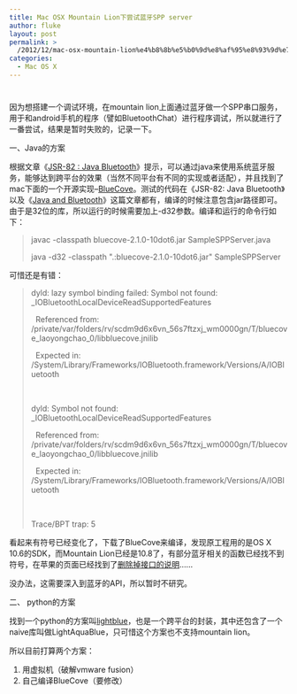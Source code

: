```yaml
---
title: Mac OSX Mountain Lion下尝试蓝牙SPP server
author: fluke
layout: post
permalink: >
  /2012/12/mac-osx-mountain-lion%e4%b8%8b%e5%b0%9d%e8%af%95%e8%93%9d%e7%89%99spp-server/
categories:
  - Mac OS X
---
```

# 

因为想搭建一个调试环境，在mountain lion上面通过蓝牙做一个SPP串口服务，用于和android手机的程序（譬如BluetoothChat）进行程序调试，所以就进行了一番尝试，结果是暂时失败的，记录一下。

一、Java的方案

根据文章《[JSR-82 : Java Bluetooth][1]》提示，可以通过java来使用系统蓝牙服务，能够达到跨平台的效果（当然不同平台有不同的实现或者适配），并且找到了mac下面的一个开源实现–[BlueCove][2]。测试的代码在《JSR-82: Java Bluetooth》以及《[Java and Bluetooth][3]》这篇文章都有，编译的时候注意包含jar路径即可。由于是32位的库，所以运行的时候需要加上-d32参数。编译和运行的命令行如下：

 [1]: http://www.jsr82.com/jsr-82-sample-spp-server-and-client/
 [2]: http://bluecove.org/
 [3]: http://homepages.ius.edu/RWISMAN/C490/html/JavaandBluetooth.htm

> javac -classpath bluecove-2.1.0-10dot6.jar SampleSPPServer.java
> 
> java -d32 -classpath ".:bluecove-2.1.0-10dot6.jar" SampleSPPServer

可惜还是有错：

> dyld: lazy symbol binding failed: Symbol not found: _IOBluetoothLocalDeviceReadSupportedFeatures
> 
>   Referenced from: /private/var/folders/rv/scdm9d6x6vn\_56s7ftzxj\_wm0000gn/T/bluecove\_laoyongchao\_0/libbluecove.jnilib
> 
>   Expected in: /System/Library/Frameworks/IOBluetooth.framework/Versions/A/IOBluetooth
> 
>  
> 
> dyld: Symbol not found: _IOBluetoothLocalDeviceReadSupportedFeatures
> 
>   Referenced from: /private/var/folders/rv/scdm9d6x6vn\_56s7ftzxj\_wm0000gn/T/bluecove\_laoyongchao\_0/libbluecove.jnilib
> 
>   Expected in: /System/Library/Frameworks/IOBluetooth.framework/Versions/A/IOBluetooth
> 
>  
> 
> Trace/BPT trap: 5

看起来有符号已经变化了，下载了BlueCove来编译，发现原工程用的是OS X 10.6的SDK，而Mountain Lion已经是10.8了，有部分蓝牙相关的函数已经找不到符号，在苹果的页面已经找到了[删除掉接口的说明][4]……

 [4]: https://developer.apple.com/library/mac/#releasenotes/General/APIDiffsMacOSX10_8/IOBluetooth.html

没办法，这需要深入到蓝牙的API，所以暂时不研究。

二、 python的方案

找到一个python的方案叫[lightblue][5]，也是一个跨平台的封装，其中还包含了一个naive库叫做LightAquaBlue，只可惜这个方案也不支持mountain lion。

 [5]: http://lightblue.sourceforge.net/

所以目前打算两个方案：

1. 用虚拟机（破解vmware fusion）  
2. 自己编译BlueCove（要修改）